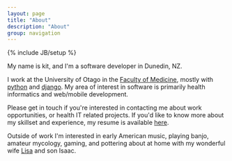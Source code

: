 ```yaml
---
layout: page
title: "About"
description: "About"
group: navigation
---
```

{% include JB/setup %}

My name is kit, and I'm a software developer in Dunedin, NZ.

I work at the University of Otago in the [Faculty of Medicine](http://micn.otago.ac.nz), mostly with [python](http://python.org) and [django](http://djangoproject.com). My area of interest in software is primarily health informatics and web/mobile development.

Please get in touch if you're interested in contacting me about work opportunities, or health IT related projects. If you'd like to know more about my skillset and experience, my resume is available [here](/files/resume.pdf).

Outside of work I'm interested in early American music, playing banjo, amateur mycology, gaming, and pottering about at home with my wonderful wife [Lisa](http://sundayhotpants.nocturne.net.nz) and son Isaac.
